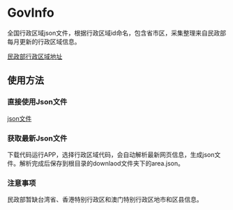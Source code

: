 # GovInfo

全国行政区域json文件，根据行政区域id命名，包含省市区，采集整理来自民政部每月更新的行政区域信息。

[民政部行政区域地址](http://www.mca.gov.cn/article/sj/xzqh/2020/)

## 使用方法

### 直接使用Json文件

[json文件](https://github.com/manaruto8/GovInfo/tree/master/app/src/main/assets)

### 获取最新Json文件

下载代码运行APP，选择行政区域代码，会自动解析最新网页信息，生成json文件。解析完成后保存到根目录的downlaod文件夹下的area.json。

### 注意事项

民政部暂缺台湾省、香港特别行政区和澳门特别行政区地市和区县信息。

